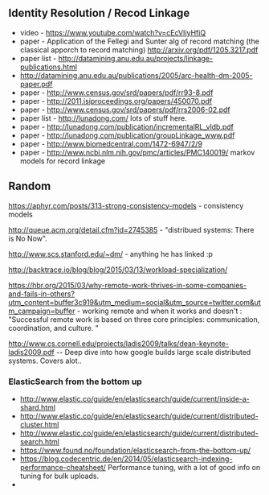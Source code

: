 ## Identity Resolution / Recod Linkage
- video - https://www.youtube.com/watch?v=cEcVIjyHfiQ
- paper - Application of the Fellegi and Sunter alg of record matching (the classical apporch to record matching) http://arxiv.org/pdf/1205.3217.pdf 
- paper list - http://datamining.anu.edu.au/projects/linkage-publications.html 
 - http://datamining.anu.edu.au/publications/2005/arc-health-dm-2005-paper.pdf 
- paper - http://www.census.gov/srd/papers/pdf/rr93-8.pdf
- paper - http://2011.isiproceedings.org/papers/450070.pdf
- paper - http://www.census.gov/srd/papers/pdf/rrs2006-02.pdf
- paper list - http://lunadong.com/ lots of stuff here.
- paper - http://lunadong.com/publication/incrementalRL_vldb.pdf
- paper - http://lunadong.com/publication/groupLinkage_www.pdf 
- paper - http://www.biomedcentral.com/1472-6947/2/9
- paper - http://www.ncbi.nlm.nih.gov/pmc/articles/PMC140019/ markov models for record linkage

## Random

https://aphyr.com/posts/313-strong-consistency-models - consistency models

http://queue.acm.org/detail.cfm?id=2745385 - "distribued systems: There is No Now".

http://www.scs.stanford.edu/~dm/ - anything he has linked :p

http://backtrace.io/blog/blog/2015/03/13/workload-specialization/

https://hbr.org/2015/03/why-remote-work-thrives-in-some-companies-and-fails-in-others?utm_content=buffer3c919&utm_medium=social&utm_source=twitter.com&utm_campaign=buffer  - working remote and when it works and doesn't : "Successful remote work is based on three core principles: communication, coordination, and culture. "


http://www.cs.cornell.edu/projects/ladis2009/talks/dean-keynote-ladis2009.pdf  -- Deep dive into how google builds large scale distributed systems.  Covers alot..


### ElasticSearch from the bottom up
- http://www.elastic.co/guide/en/elasticsearch/guide/current/inside-a-shard.html
- http://www.elastic.co/guide/en/elasticsearch/guide/current/distributed-cluster.html
- http://www.elastic.co/guide/en/elasticsearch/guide/current/distributed-search.html
- https://www.found.no/foundation/elasticsearch-from-the-bottom-up/
- https://blog.codecentric.de/en/2014/05/elasticsearch-indexing-performance-cheatsheet/  Performance tuning, with a lot of good info on tuning for bulk uploads. 
-
